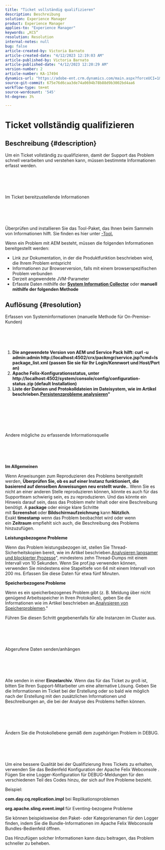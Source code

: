 ```yaml
---
title: "Ticket vollständig qualifizieren"
description: Beschreibung
solution: Experience Manager
product: Experience Manager
applies-to: "Experience Manager"
keywords: „KCS“
resolution: Resolution
internal-notes: null
bug: false
article-created-by: Victoria Barnato
article-created-date: "4/12/2023 12:19:03 AM"
article-published-by: Victoria Barnato
article-published-date: "4/12/2023 12:20:29 AM"
version-number: 2
article-number: KA-17494
dynamics-url: "https://adobe-ent.crm.dynamics.com/main.aspx?forceUCI=1&pagetype=entityrecord&etn=knowledgearticle&id=81aecc9b-c7d8-ed11-a7c7-6045bd006e5a"
source-git-commit: 675e76d6caa3de74a0694b78b88d9b3002bd4aa6
workflow-type: tm+mt
source-wordcount: '545'
ht-degree: 3%

---
```


# Ticket vollständig qualifizieren

## Beschreibung {#description}


Um ein Ticket vollständig zu qualifizieren, damit der Support das Problem schnell verarbeiten und verstehen kann, müssen bestimmte Informationen erfasst werden.
<br><br><br><br> <br><br>Im Ticket bereitzustellende Informationen<br><br><br><br> <br><br>
Überprüfen und installieren Sie das Tool-Paket, das Ihnen beim Sammeln von Informationen hilft. Sie finden es hier unter [-Tool.](https://helpx.adobe.com/experience-manager/kb/index/tools.html)

Wenn ein Problem mit AEM besteht, müssen die folgenden Informationen bereitgestellt werden:

- Link zur Dokumentation, in der die Produktfunktion beschrieben wird, die Ihrem Problem entspricht
- Informationen zur Browserversion, falls mit einem browserspezifischen Problem verbunden
- Derzeit angewendete JVM-Parameter
- Erfasste Daten mithilfe der <b>[System Information Collector](https://helpx.adobe.com/experience-manager/kb/support-info-collector.html)</b> oder <b>manuell mithilfe der folgenden Methode</b>



## Auflösung {#resolution}

Erfassen von Systeminformationen (manuelle Methode für On-Premise-Kunden)<br><br><br><br> 
1. <b>Die angewendete Version von AEM und Service Pack hilft: curl -u admin:admin http://localhost:4502/crx/packmgr/service.jsp?cmd=ls package_list.xml (passen Sie sie für Ihr Login/Kennwort und Host/Port an)</b>
2. <b>Apache Felix-Konfigurationsstatus, unter http://localhost:4502/system/console/config/configuration-status.zip (default Installation)</b>
3. <b>Liste der Dateien und Protokolldateien im Dateisystem, wie im Artikel beschrieben.[Persistenzprobleme analysieren](https://helpx.adobe.com/experience-manager/kb/AnalyzePersistenceProblems.html)&quot;</b>

<br><br><br><br> <br><br>Andere mögliche zu erfassende Informationsquelle<br><br><br><br> <br><br>
<b>Im Allgemeinen</b>

Wenn Anweisungen zum Reproduzieren des Problems bereitgestellt werden, <b>Überprüfen Sie, ob es auf einer Instanz funktioniert, die basierend auf denselben Anweisungen neu erstellt wurde.</b>. Wenn Sie es nicht an einer anderen Stelle reproduzieren können, könnte es auch für das Supportteam schwierig sein, es zu reproduzieren. Und das könnte ein Hinweis darauf sein, dass das Problem mehr Inhalt oder eine Beschreibung benötigt.
A <b>package</b> oder einige klare Schritte mit <b>Screenshot </b>oder<b> Bildschirmaufzeichnung</b> kann <b>Nützlich</b>. Exakt <b>timestamp</b> wenn das Problem beobachtet wird oder wenn ein <b>Zeitraum</b> empfiehlt sich auch, die Beschreibung des Problems hinzuzufügen.

<b>Leistungsbezogene Probleme</b>

Wenn das Problem leistungsbezogen ist, stellen Sie Thread-Sicherheitskopien bereit, wie im Artikel beschrieben.[Analysieren langsamer und blockierter Prozesse](https://helpx.adobe.com/de/experience-manager/kb/AnalyzeSlowAndBlockedProcesses.html)&quot;, mindestens zehn Thread-Dumps mit einem Intervall von 10 Sekunden. Wenn Sie prof.jsp verwenden können, verwenden Sie mindestens eine Stapeltiefe von 64 mit einem Intervall von 200 ms. Erfassen Sie diese Daten für etwa fünf Minuten.

<b>Speicherbezogene Probleme</b>

Wenn es ein speicherbezogenes Problem gibt (z. B. Meldung über nicht genügend Arbeitsspeicher in Ihren Protokollen), geben Sie die Informationen wie im Artikel beschrieben an.[Analysieren von Speicherproblemen](https://experienceleague.adobe.com/docs/experience-cloud-kcs/kbarticles/KA-17482.html?lang=de).&quot;

Führen Sie diesen Schritt gegebenenfalls für alle Instanzen im Cluster aus.
<br><br><br><br> <br><br>Abgerufene Daten senden/anhängen<br><br><br><br> <br><br>
Alle senden in einer <b>Einzelarchiv</b>. Wenn das für das Ticket zu groß ist, bitten Sie Ihren Support-Mitarbeiter um eine alternative Lösung. Geben Sie die Informationen im Ticket bei der Erstellung oder so bald wie möglich nach der Erstellung mit den zusätzlichen Informationen und Beschreibungen an, die bei der Analyse des Problems helfen können.
<br><br><br><br> <br><br>Ändern Sie die Protokollebene gemäß dem zugehörigen Problem in DEBUG.<br><br><br><br> <br><br>
Um eine bessere Qualität bei der Qualifizierung Ihres Tickets zu erhalten, verwenden Sie das Bedienfeld Konfiguration der Apache Felix Webconsole . Fügen Sie eine Logger-Konfiguration für DEBUG-Meldungen für den verschiedenen Teil des Codes hinzu, der sich auf Ihre Probleme bezieht.

Beispiel:

<b>com.day.cq.replication.impl</b> bei Replikationsproblemen

<b>org.apache.sling.event.impl</b> für Eventing-bezogene Probleme

Sie können beispielsweise den Paket- oder Kategorienamen für den Logger finden, indem Sie die Bundle-Informationen im Apache Felix Webconsole Bundles-Bedienfeld öffnen.

Das Hinzufügen solcher Informationen kann dazu beitragen, das Problem schneller zu beheben.
